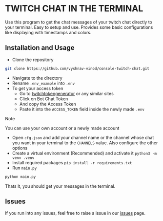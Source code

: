 # TWITCH CHAT IN THE TERMINAL

Use this program to get the chat messages of your twitch chat directly to your terminal. Easy to setup and use. Provides some basic configurations like displaying with timestamps and colors.

## Installation and Usage

- Clone the repository

```bash
git clone https://github.com/vyshnav-vinod/console-twitch-chat.git
```
- Navigate to the directory
- Rename `.env_example` into `.env`
- To get your access token
  - Go to [twitchtokengenerator](https://twitchtokengenerator.com/) or any similar sites
  - Click on Bot Chat Token
  - And copy the Access Token
  - Paste it into the `ACCESS_TOKEN` field inside the newly made `.env`

>[!NOTE]
>You can use your own account or a newly made account
- Open `cfg.json` and add your channel name or the channel whose chat you want in your terminal to the `CHANNELS` value. Also configure the other options
- Create a virtual environment (Recommended) and activate it
```python3 -m venv .venv```
- Install required packages ```pip install -r requirements.txt```
- Run `main.py`
```bash
python main.py
```

Thats it, you should get your messages in the terminal.

## Issues
If you run into any issues, feel free to raise a issue in our [issues](https://github.com/vyshnav-vinod/console-twitch-chat/issues) page.